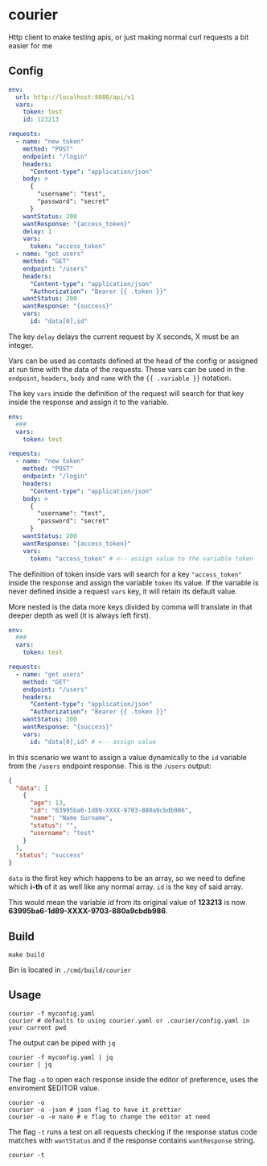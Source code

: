 # courier
Http client to make testing apis, or just making normal curl requests a bit easier for me

## Config
```yaml
env:
  url: http://localhost:8080/api/v1
  vars:
    token: test
    id: 123213

requests:
  - name: "new token"
    method: "POST"
    endpoint: "/login"
    headers:
      "Content-type": "application/json"
    body: >
      {
        "username": "test",
        "password": "secret"
      }
    wantStatus: 200
    wantResponse: "{access_token}"
    delay: 1
    vars:
      token: "access_token"
  - name: "get users"
    method: "GET"
    endpoint: "/users"
    headers:
      "Content-type": "application/json"
      "Authorization": "Bearer {{ .token }}"
    wantStatus: 200
    wantResponse: "{success}"
    vars:
      id: "data[0],id"
```
The key ```delay``` delays the current request by X seconds, X must be an integer.

Vars can be used as contasts defined at the head of the config or assigned at run time with the data of the requests.
These vars can be used in the ```endpoint```, ```headers```, ```body``` and ```name``` with the ```{{ .variable }}``` notation.

The key ```vars``` inside the definition of the request will search for that key inside the response and assign it to the variable.
```yaml
env:
  ###
  vars:
    token: test

requests:
  - name: "new token"
    method: "POST"
    endpoint: "/login"
    headers:
      "Content-type": "application/json"
    body: >
      {
        "username": "test",
        "password": "secret"
      }
    wantStatus: 200
    wantResponse: "{access_token}"
    vars:
      token: "access_token" # <-- assign value to the variable token
```
The definition of token inside vars will search for a key ```"access_token"``` inside the response and assign the variable ```token``` its value.
If the variable is never defined inside a request ```vars``` key, it will retain its default value.

More nested is the data more keys divided by comma will translate in that deeper depth as well (it is always left first).
```yaml
env:
  ###
  vars:
    token: test

requests:
  - name: "get users"
    method: "GET"
    endpoint: "/users"
    headers:
      "Content-type": "application/json"
      "Authorization": "Bearer {{ .token }}"
    wantStatus: 200
    wantResponse: "{success}"
    vars:
      id: "data[0],id" # <-- assign value
```

In this scenario we want to assign a value dynamically to the ```id``` variable from the ```/users``` endpoint response.
This is the ```/users``` output:
```json
{
  "data": [
    {
      "age": 13,
      "id": "63995ba6-1d89-XXXX-9703-880a9cbdb986",
      "name": "Name Surname",
      "status": "",
      "username": "test"
    }
  ],
  "status": "success"
}
```
```data``` is the first key which happens to be an array, so we need to define which **i-th** of it as well like any normal array. ```id``` is the key of said array.

This would mean the variable *id* from its original value of **123213** is now **63995ba6-1d89-XXXX-9703-880a9cbdb986**.

## Build
```
make build
```
Bin is located in ```./cmd/build/courier```

## Usage

```
courier -f myconfig.yaml
courier # defaults to using courier.yaml or .courier/config.yaml in your current pwd
```

The output can be piped with ```jq```
```
courier -f myconfig.yaml | jq
courier | jq
```

The flag ```-o``` to open each response inside the editor of preference, uses the enviroment $EDITOR value.
```
courier -o
courier -o -json # json flag to have it prettier
courier -o -e nano # e flag to change the editor at need
```

The flag ```-t``` runs a test on all requests checking if the response status code matches with ```wantStatus``` and if the response contains ```wantResponse``` string.
```
courier -t
```
